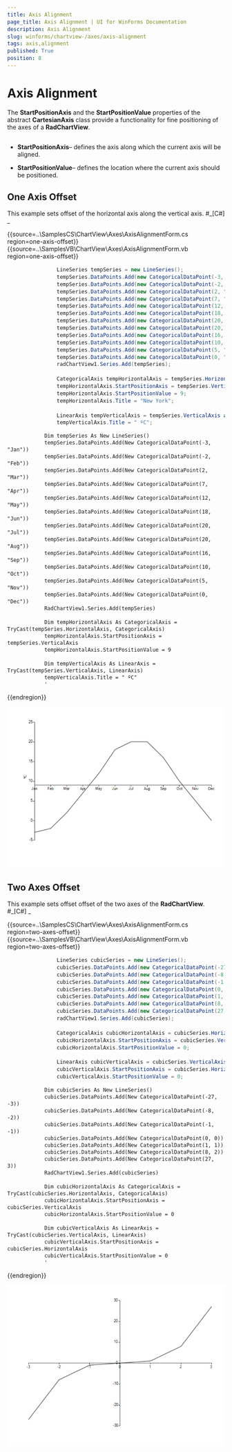 ```yaml
---
title: Axis Alignment
page_title: Axis Alignment | UI for WinForms Documentation
description: Axis Alignment
slug: winforms/chartview-/axes/axis-alignment
tags: axis,alignment
published: True
position: 8
---
```


# Axis Alignment



The __StartPositionAxis__ and the __StartPositionValue__ properties of the abstract __CartesianAxis__ class provide a
        functionality for fine positioning of the axes of a __RadChartView__.
      

## 

* __StartPositionAxis__– defines the axis along which the current axis will be aligned.
            

* __StartPositionValue__– defines the location where the current axis should be positioned.
            

## One Axis Offset

This example sets offset of the horizontal axis along the vertical axis.
        #_[C#] _

	



{{source=..\SamplesCS\ChartView\Axes\AxisAlignmentForm.cs region=one-axis-offset}} 
{{source=..\SamplesVB\ChartView\Axes\AxisAlignmentForm.vb region=one-axis-offset}} 

````C#
                LineSeries tempSeries = new LineSeries();
                tempSeries.DataPoints.Add(new CategoricalDataPoint(-3, "Jan"));
                tempSeries.DataPoints.Add(new CategoricalDataPoint(-2, "Feb"));
                tempSeries.DataPoints.Add(new CategoricalDataPoint(2, "Mar"));
                tempSeries.DataPoints.Add(new CategoricalDataPoint(7, "Apr"));
                tempSeries.DataPoints.Add(new CategoricalDataPoint(12, "May"));
                tempSeries.DataPoints.Add(new CategoricalDataPoint(18, "Jun"));
                tempSeries.DataPoints.Add(new CategoricalDataPoint(20, "Jul"));
                tempSeries.DataPoints.Add(new CategoricalDataPoint(20, "Aug"));
                tempSeries.DataPoints.Add(new CategoricalDataPoint(16, "Sep"));
                tempSeries.DataPoints.Add(new CategoricalDataPoint(10, "Oct"));
                tempSeries.DataPoints.Add(new CategoricalDataPoint(5, "Nov"));
                tempSeries.DataPoints.Add(new CategoricalDataPoint(0, "Dec"));
                radChartView1.Series.Add(tempSeries);

                CategoricalAxis tempHorizontalAxis = tempSeries.HorizontalAxis as CategoricalAxis;
                tempHorizontalAxis.StartPositionAxis = tempSeries.VerticalAxis;
                tempHorizontalAxis.StartPositionValue = 9;
                tempHorizontalAxis.Title = "New York";

                LinearAxis tempVerticalAxis = tempSeries.VerticalAxis as LinearAxis;
                tempVerticalAxis.Title = " ºC";
````
````VB.NET
            Dim tempSeries As New LineSeries()
            tempSeries.DataPoints.Add(New CategoricalDataPoint(-3, "Jan"))
            tempSeries.DataPoints.Add(New CategoricalDataPoint(-2, "Feb"))
            tempSeries.DataPoints.Add(New CategoricalDataPoint(2, "Mar"))
            tempSeries.DataPoints.Add(New CategoricalDataPoint(7, "Apr"))
            tempSeries.DataPoints.Add(New CategoricalDataPoint(12, "May"))
            tempSeries.DataPoints.Add(New CategoricalDataPoint(18, "Jun"))
            tempSeries.DataPoints.Add(New CategoricalDataPoint(20, "Jul"))
            tempSeries.DataPoints.Add(New CategoricalDataPoint(20, "Aug"))
            tempSeries.DataPoints.Add(New CategoricalDataPoint(16, "Sep"))
            tempSeries.DataPoints.Add(New CategoricalDataPoint(10, "Oct"))
            tempSeries.DataPoints.Add(New CategoricalDataPoint(5, "Nov"))
            tempSeries.DataPoints.Add(New CategoricalDataPoint(0, "Dec"))
            RadChartView1.Series.Add(tempSeries)

            Dim tempHorizontalAxis As CategoricalAxis = TryCast(tempSeries.HorizontalAxis, CategoricalAxis)
            tempHorizontalAxis.StartPositionAxis = tempSeries.VerticalAxis
            tempHorizontalAxis.StartPositionValue = 9

            Dim tempVerticalAxis As LinearAxis = TryCast(tempSeries.VerticalAxis, LinearAxis)
            tempVerticalAxis.Title = " ºC"
            '
````

{{endregion}} 


![chartview-axes-axis-alignment 001](images/chartview-axes-axis-alignment001.png)

## Two Axes Offset

This example sets offset offset of the two axes of the __RadChartView__.
        #_[C#] _

	



{{source=..\SamplesCS\ChartView\Axes\AxisAlignmentForm.cs region=two-axes-offset}} 
{{source=..\SamplesVB\ChartView\Axes\AxisAlignmentForm.vb region=two-axes-offset}} 

````C#
                LineSeries cubicSeries = new LineSeries();
                cubicSeries.DataPoints.Add(new CategoricalDataPoint(-27, -3));
                cubicSeries.DataPoints.Add(new CategoricalDataPoint(-8, -2));
                cubicSeries.DataPoints.Add(new CategoricalDataPoint(-1, -1));
                cubicSeries.DataPoints.Add(new CategoricalDataPoint(0, 0));
                cubicSeries.DataPoints.Add(new CategoricalDataPoint(1, 1));
                cubicSeries.DataPoints.Add(new CategoricalDataPoint(8, 2));
                cubicSeries.DataPoints.Add(new CategoricalDataPoint(27, 3));
                radChartView1.Series.Add(cubicSeries);

                CategoricalAxis cubicHorizontalAxis = cubicSeries.HorizontalAxis as CategoricalAxis;
                cubicHorizontalAxis.StartPositionAxis = cubicSeries.VerticalAxis;
                cubicHorizontalAxis.StartPositionValue = 0;

                LinearAxis cubicVerticalAxis = cubicSeries.VerticalAxis as LinearAxis;
                cubicVerticalAxis.StartPositionAxis = cubicSeries.HorizontalAxis;
                cubicVerticalAxis.StartPositionValue = 0;
````
````VB.NET
            Dim cubicSeries As New LineSeries()
            cubicSeries.DataPoints.Add(New CategoricalDataPoint(-27, -3))
            cubicSeries.DataPoints.Add(New CategoricalDataPoint(-8, -2))
            cubicSeries.DataPoints.Add(New CategoricalDataPoint(-1, -1))
            cubicSeries.DataPoints.Add(New CategoricalDataPoint(0, 0))
            cubicSeries.DataPoints.Add(New CategoricalDataPoint(1, 1))
            cubicSeries.DataPoints.Add(New CategoricalDataPoint(8, 2))
            cubicSeries.DataPoints.Add(New CategoricalDataPoint(27, 3))
            RadChartView1.Series.Add(cubicSeries)

            Dim cubicHorizontalAxis As CategoricalAxis = TryCast(cubicSeries.HorizontalAxis, CategoricalAxis)
            cubicHorizontalAxis.StartPositionAxis = cubicSeries.VerticalAxis
            cubicHorizontalAxis.StartPositionValue = 0

            Dim cubicVerticalAxis As LinearAxis = TryCast(cubicSeries.VerticalAxis, LinearAxis)
            cubicVerticalAxis.StartPositionAxis = cubicSeries.HorizontalAxis
            cubicVerticalAxis.StartPositionValue = 0
            '
````

{{endregion}} 


![chartview-axes-axis-alignment 002](images/chartview-axes-axis-alignment002.png)
